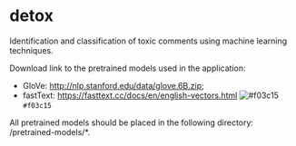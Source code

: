 # detox

Identification and classification of toxic comments using machine learning techniques.

Download link to the pretrained models used in the application:
- GloVe: http://nlp.stanford.edu/data/glove.6B.zip;
- fastText: https://fasttext.cc/docs/en/english-vectors.html ![#f03c15](https://placehold.it/15/f03c15/000000?text=+) `#f03c15`

All pretrained models should be placed in the following directory: /pretrained-models/*.
